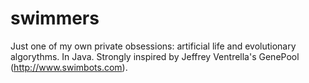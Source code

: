 swimmers
========

Just one of my own private obsessions: artificial life and evolutionary algorythms. In Java.
Strongly inspired by Jeffrey Ventrella's GenePool (http://www.swimbots.com).
